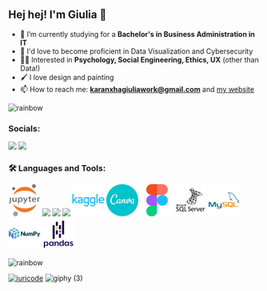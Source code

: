## Hej hej! I'm Giulia 👋
- 🌱 I’m currently studying for a **Bachelor's in Business Administration in IT**
- 🤔 I'd love to become proficient in Data Visualization and Cybersecurity
- 👩‍💻 Interested in **Psychology, Social Engineering, Ethics, UX** (other than Data!)
- 🖌️	I love design and painting
- 📫 How to reach me: **karanxhagiuliawork@gmail.com** and [my website](https://karanxhagiulia.github.io/)

<!-- Socials -->
![rainbow](https://user-images.githubusercontent.com/96819403/162638367-871d6d5a-f6ea-4c54-b53e-f8ebb1c8537b.png)


<h3 align="left">Socials: </h3>  

 <div align="left">
<a href="https://www.linkedin.com/in/karanxhagiulia/" target="blank"><img src="https://cdn.jsdelivr.net/npm/simple-icons@3.0.1/icons/linkedin.svg" style="height: 3rem"/></a>

<a href="https://public.tableau.com/app/profile/karanxhagiulia" target="blank">
<img src="https://cdn.jsdelivr.net/npm/simple-icons@3.0.1/icons/tableau.svg" style="height: 3rem"/>
</a>

</div>

<!--
**karanxhagiulia/karanxhagiulia** is a ✨ _special_ ✨ repository because its `README.md` (this file) appears on your GitHub profile.
[![portfolio](https://img.shields.io/badge/my_portfolio-000?style=for-the-badge&logo=ko-fi&logoColor=white)](karanxhagiulia.github.io)

Here are some ideas to get you started:

- 🔭 I’m currently working on ...
- 🌱 I’m currently learning ...
- 👯 I’m looking to collaborate on ...
- 🤔 I’m looking for help with ...
- 💬 Ask me about ...
- 📫 How to reach me: ...
- 😄 Pronouns: ...
- ⚡ Fun fact: ...
-->

<!-- Tech Stack --> 

<h3 align="left">🛠 Languages and Tools:</h3>  
<p align="left">

<img src="https://github.com/devicons/devicon/blob/master/icons/jupyter/jupyter-original-wordmark.svg" style="height: 4rem"/>
<img src="https://cdn.jsdelivr.net/gh/devicons/devicon/icons/git/git-plain.svg" style="height: 4rem"/>
<img src="https://cdn.jsdelivr.net/gh/devicons/devicon/icons/github/github-original-wordmark.svg" style="height: 4rem; background-color:white"/>
<img src="https://cdn.jsdelivr.net/gh/devicons/devicon/icons/python/python-original.svg"  style="height: 4rem"/>
<img src="https://github.com/devicons/devicon/blob/master/icons/kaggle/kaggle-original-wordmark.svg" style="height: 4rem" />
<img src="https://github.com/devicons/devicon/blob/master/icons/canva/canva-original.svg" style="height: 4rem" />
<img src="https://github.com/devicons/devicon/blob/master/icons/figma/figma-original.svg" style="height: 4rem" />
<img src="https://github.com/devicons/devicon/blob/master/icons/microsoftsqlserver/microsoftsqlserver-plain-wordmark.svg" style="height: 4rem" />
<img src="https://github.com/devicons/devicon/blob/master/icons/mysql/mysql-original-wordmark.svg" style="height: 4rem" />
<img src="https://github.com/devicons/devicon/blob/master/icons/numpy/numpy-original-wordmark.svg" style="height: 4rem" />
<img src="https://github.com/devicons/devicon/blob/master/icons/pandas/pandas-original-wordmark.svg" style="height: 4rem" />

</p>

![rainbow](https://user-images.githubusercontent.com/96819403/162638367-871d6d5a-f6ea-4c54-b53e-f8ebb1c8537b.png)

 [![iuricode](https://github-readme-stats.vercel.app/api/top-langs/?username=karanxhagiulia&hide=html&layout=compact=true&theme=radical)](https://github.com/karanxhagiulia/)
 ![giphy (3)](https://user-images.githubusercontent.com/96819403/162638243-0400cecf-5309-4007-b293-20cd55d7f529.gif)

 
